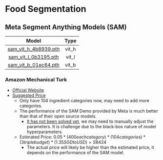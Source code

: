 # Food Segmentation

## Meta Segment Anything Models (SAM)

| Model | Type |
| :----: | :----: |
| [sam_vit_h_4b8939.pth](https://drive.google.com/file/d/1kJ4xaiVVTpUXEeF9phvkhilxsbpToHW4/view?usp=share_link) | vit_h |
| [sam_vit_l_0b3195.pth](https://drive.google.com/file/d/1VBVipk1izHDOHH7zWKMHGhzfQv3FeP0v/view?usp=share_link) | vit_l |
| [sam_vit_b_01ec64.pth](https://drive.google.com/file/d/12seklpq0KeMd3uWCTiGeODBrrqy5bod1/view?usp=share_link) | vit_b |

### Amazon Mechanical Turk

* [Official Website](https://requester.mturk.com/)
* [Suggested Price](https://aws.amazon.com/sagemaker/data-labeling/pricing/)
    * Only have 104 ingredient categories now, may need to add more categories.
    * The performance of the SAM Demo provided by Meta is much better than that of their open source models.
        * [It has not been solved yet](https://github.com/facebookresearch/segment-anything/issues/54), we may need to manually adjust the parameters. It is challenge due to the black-box nature of model hyperparameters.
    * Estimated Price: $0.05 * (400 each category) * (104 categories) * (3 triple budget) * (1.35 SGD to USD) = S$8424
        * The actual price will likely be higher than the estimated price, it depends on the performance of the SAM model.
